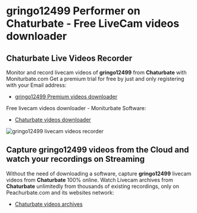# gringo12499 Performer on Chaturbate - Free LiveCam videos downloader

## Chaturbate Live Videos Recorder

Monitor and record livecam videos of **gringo12499** from **Chaturbate** with Moniturbate.com
Get a premium trial for free by just and only registering with your Email address:
* [gringo12499 Premium videos downloader](https://moniturbate.com/request-demo-licence-key.html)

Free livecam videos downloader - Moniturbate Software:
* [Chaturbate videos downloader](https://moniturbate.com/moniturbate-download-software.html)

![gringo12499 livecam videos recorder](https://peachurnet.com/templates/moniturbate-software.png)


## Capture gringo12499 videos from the Cloud and watch your recordings on Streaming

Without the need of downloading a software, capture **gringo12499** livecam videos from **Chaturbate** 100% online.
Watch Livecam archives from **Chaturbate** unlimitedly from thousands of existing recordings, only on Peachurbate.com and its websites network:
* [Chaturbate videos archives](https://peachurnet.com/)